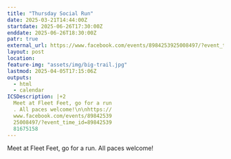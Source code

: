 ```yaml
---
title: "Thursday Social Run"
date: 2025-03-21T14:44:00Z
startdate: 2025-06-26T17:30:00Z
enddate: 2025-06-26T18:30:00Z
patr: true
external_url: https://www.facebook.com/events/8984253925008497/?event_time_id=8984253981675158
layout: post
location: 
feature-img: "assets/img/big-trail.jpg"
lastmod: 2025-04-05T17:15:06Z
outputs:
  - html
  - calendar
ICSDescription: |+2
  Meet at Fleet Feet, go for a run  . All paces welcome!\n\nhttps://  www.facebook.com/events/89842539  25008497/?event_time_id=89842539  81675158
---
```


Meet at Fleet Feet, go for a run. All paces welcome!<br>
  <br>
  
